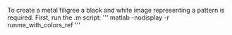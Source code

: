 To create a metal filigree a black and white image representing a pattern is required. First, run the .m script:
'''
matlab -nodisplay -r runme_with_colors_ref
'''
